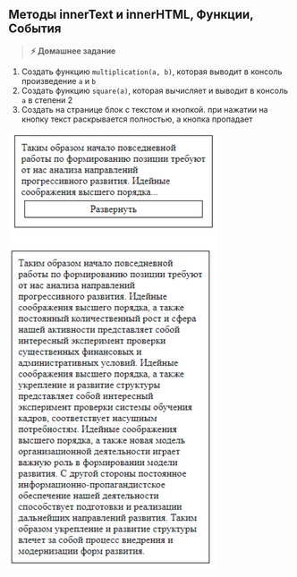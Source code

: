 
## Методы innerText и innerHTML, Функции, События

> **⚡️ Домашнее задание**

1. Создать функцию `multiplication(a, b)`, которая выводит в консоль произведение `a` и `b`
2. Создать функцию `square(a)`, которая вычисляет и выводит в консоль `a` в степени 2
3. Создать на странице блок с текстом и кнопкой. при нажатии на кнопку текст раскрывается полностью, а кнопка пропадает

<img src="./img/img1.png" />
